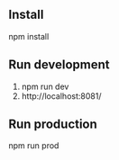 ## Install

npm install

## Run development
1. npm run dev
2. http://localhost:8081/

## Run production
npm run prod